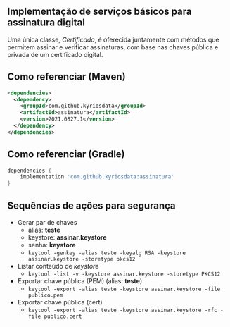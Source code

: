 ## Implementação de serviços básicos para assinatura digital

Uma única classe, _Certificado_, é oferecida juntamente com 
métodos que permitem assinar e verificar assinaturas, com 
base nas chaves pública e privada de um certificado digital.

## Como referenciar (Maven)

```xml
<dependencies>
  <dependency>
    <groupId>com.github.kyriosdata</groupId>
    <artifactId>assinatura</artifactId>
    <version>2021.0827.1</version>
  </dependency>
</dependencies>
```

## Como referenciar (Gradle)

```groovy
dependencies {
    implementation 'com.github.kyriosdata:assinatura'
}
```


## Sequências de ações para segurança

- Gerar par de chaves
  - alias: **teste**
  - keystore: **assinar.keystore**
  - senha: **keystore**
  - `keytool -genkey -alias teste -keyalg RSA -keystore assinar.keystore -storetype pkcs12`
- Listar conteúdo de _keystore_  
  - `keytool -list -v -keystore assinar.keystore -storetype PKCS12`
- Exportar chave pública (PEM) (alias: **teste**)
  - `keytool -export -alias teste -keystore assinar.keystore -file publico.pem`
- Exportar chave pública (cert) 
  - `keytool -export -alias teste -keystore assinar.keystore -rfc -file publico.cert`